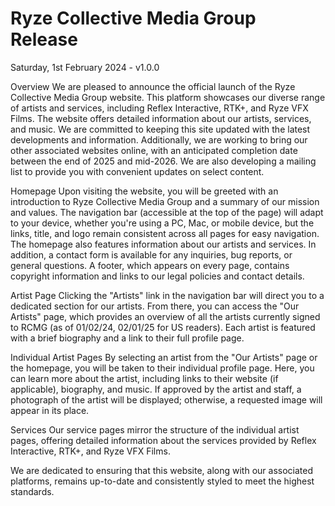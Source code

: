 # Ryze Collective Media Group Release

Saturday, 1st February 2024 - v1.0.0

Overview
We are pleased to announce the official launch of the Ryze Collective Media Group website. This platform showcases our diverse range of artists and services, including Reflex Interactive, RTK+, and Ryze VFX Films. The website offers detailed information about our artists, services, and music. We are committed to keeping this site updated with the latest developments and information. Additionally, we are working to bring our other associated websites online, with an anticipated completion date between the end of 2025 and mid-2026. We are also developing a mailing list to provide you with convenient updates on select content.

Homepage
Upon visiting the website, you will be greeted with an introduction to Ryze Collective Media Group and a summary of our mission and values. The navigation bar (accessible at the top of the page) will adapt to your device, whether you're using a PC, Mac, or mobile device, but the links, title, and logo remain consistent across all pages for easy navigation. The homepage also features information about our artists and services. In addition, a contact form is available for any inquiries, bug reports, or general questions. A footer, which appears on every page, contains copyright information and links to our legal policies and contact details.

Artist Page
Clicking the "Artists" link in the navigation bar will direct you to a dedicated section for our artists. From there, you can access the "Our Artists" page, which provides an overview of all the artists currently signed to RCMG (as of 01/02/24, 02/01/25 for US readers). Each artist is featured with a brief biography and a link to their full profile page.

Individual Artist Pages
By selecting an artist from the "Our Artists" page or the homepage, you will be taken to their individual profile page. Here, you can learn more about the artist, including links to their website (if applicable), biography, and music. If approved by the artist and staff, a photograph of the artist will be displayed; otherwise, a requested image will appear in its place.

Services
Our service pages mirror the structure of the individual artist pages, offering detailed information about the services provided by Reflex Interactive, RTK+, and Ryze VFX Films.

We are dedicated to ensuring that this website, along with our associated platforms, remains up-to-date and consistently styled to meet the highest standards.
